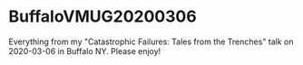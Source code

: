 # BuffaloVMUG20200306
Everything from my "Catastrophic Failures: Tales from the Trenches" talk on 2020-03-06 in Buffalo NY. Please enjoy!
